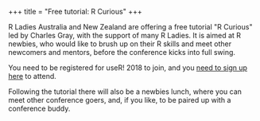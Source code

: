 +++
title = "Free tutorial: R Curious"
+++

R Ladies Australia and New Zealand are offering a free tutorial "R Curious" led by Charles Gray, with the support of many R Ladies.  It is aimed at R newbies, who would like to brush up on their R skills and meet other newcomers and mentors, before the conference kicks into full swing.

You need to be registered for useR! 2018 to join, and you [need to sign up here](https://goo.gl/forms/k3FqgLd7RRnnaKT43) to attend.

Following the tutorial there will also be a newbies lunch, where you can meet other conference goers, and, if you like, to be paired up with a conference buddy.




